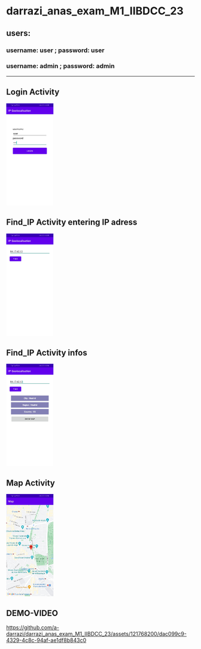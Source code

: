 # darrazi_anas_exam_M1_IIBDCC_23

## users:
### username: user ; password: user
### username: admin ; password: admin
<hr>

## Login Activity
<img src="https://github.com/a-darrazi/darrazi_anas_exam_M1_IIBDCC_23/blob/master/captures/login.jpg" width="25%">

## Find_IP Activity entering IP adress
<img src="https://github.com/a-darrazi/darrazi_anas_exam_M1_IIBDCC_23/blob/master/captures/find_ip.jpg" width="25%">

## Find_IP Activity infos
<img src="https://github.com/a-darrazi/darrazi_anas_exam_M1_IIBDCC_23/blob/master/captures/ip_data.jpg" width="25%">

## Map Activity
<img src="https://github.com/a-darrazi/darrazi_anas_exam_M1_IIBDCC_23/blob/master/captures/map.jpg" width="25%">

## DEMO-VIDEO

https://github.com/a-darrazi/darrazi_anas_exam_M1_IIBDCC_23/assets/121768200/dac099c9-4329-4c8c-94af-ae1df8b843c0



